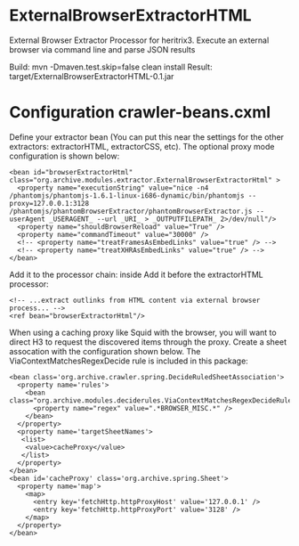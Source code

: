 ExternalBrowserExtractorHTML
============================

External Browser Extractor Processor for heritrix3. Execute an external browser via command line and parse JSON results

Build: mvn -Dmaven.test.skip=false clean install
Result: target/ExternalBrowserExtractorHTML-0.1.jar


Configuration crawler-beans.cxml
================================

Define your extractor bean (You can put this near the settings for the other extractors: extractorHTML, extractorCSS, etc). The optional proxy mode configuration is shown below:

    <bean id="browserExtractorHtml" class="org.archive.modules.extractor.ExternalBrowserExtractorHtml" >
      <property name="executionString" value="nice -n4 /phantomjs/phantomjs-1.6.1-linux-i686-dynamic/bin/phantomjs --proxy=127.0.0.1:3128 /phantomjs/phantomBrowserExtractor/phantomBrowserExtractor.js --userAgent _USERAGENT_ --url _URI_ > _OUTPUTFILEPATH_ 2>/dev/null"/>
      <property name="shouldBrowserReload" value="True" />
      <property name="commandTimeout" value="30000" />
      <!-- <property name="treatFramesAsEmbedLinks" value="true" /> -->
      <!-- <property name="treatXHRAsEmbedLinks" value="true" /> -->
    </bean>


Add it to the processor chain: inside  <bean id="fetchProcessors" class="org.archive.modules.FetchChain"><property name="processors"><list>
Add it before the extractorHTML processor:

    <!-- ...extract outlinks from HTML content via external browser process... -->
    <ref bean="browserExtractorHtml"/>


When using a caching proxy like Squid with the browser, you will want to direct H3 to request the discovered items through the proxy. Create a sheet assocation with the configuration shown below. The ViaContextMatchesRegexDecide rule is included in this package:

    <bean class='org.archive.crawler.spring.DecideRuledSheetAssociation'>
      <property name='rules'>
        <bean class="org.archive.modules.deciderules.ViaContextMatchesRegexDecideRule">
          <property name="regex" value=".*BROWSER_MISC.*" />
        </bean>
      </property>
      <property name='targetSheetNames'>
       <list>
        <value>cacheProxy</value>
       </list>
      </property>
    </bean>
    <bean id='cacheProxy' class='org.archive.spring.Sheet'>
      <property name='map'>
        <map>
          <entry key='fetchHttp.httpProxyHost' value='127.0.0.1' />
          <entry key='fetchHttp.httpProxyPort' value='3128' />
        </map>
      </property>
    </bean>